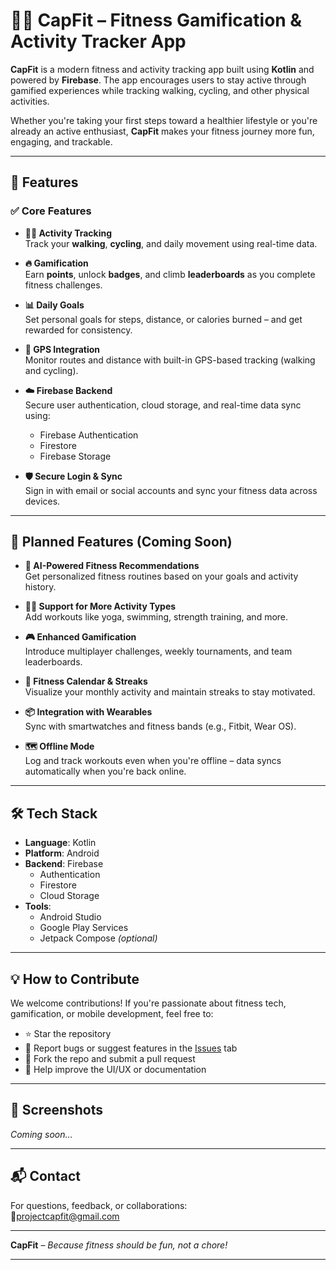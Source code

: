 # 🏋️‍♀️ CapFit – Fitness Gamification & Activity Tracker App

**CapFit** is a modern fitness and activity tracking app built using **Kotlin** and powered by **Firebase**. The app encourages users to stay active through gamified experiences while tracking walking, cycling, and other physical activities.

Whether you're taking your first steps toward a healthier lifestyle or you're already an active enthusiast, **CapFit** makes your fitness journey more fun, engaging, and trackable.

---

## 🚀 Features

### ✅ Core Features

- **🚶‍♀️ Activity Tracking**  
  Track your **walking**, **cycling**, and daily movement using real-time data.

- **🔥 Gamification**  
  Earn **points**, unlock **badges**, and climb **leaderboards** as you complete fitness challenges.

- **📊 Daily Goals**  
  Set personal goals for steps, distance, or calories burned – and get rewarded for consistency.

- **📍 GPS Integration**  
  Monitor routes and distance with built-in GPS-based tracking (walking and cycling).

- **☁️ Firebase Backend**  
  Secure user authentication, cloud storage, and real-time data sync using:
  - Firebase Authentication  
  - Firestore  
  - Firebase Storage

- **🛡️ Secure Login & Sync**  
  Sign in with email or social accounts and sync your fitness data across devices.

---

## 🔮 Planned Features (Coming Soon)

- **🧠 AI-Powered Fitness Recommendations**  
  Get personalized fitness routines based on your goals and activity history.

- **🧘‍♀️ Support for More Activity Types**  
  Add workouts like yoga, swimming, strength training, and more.

- **🎮 Enhanced Gamification**  
  Introduce multiplayer challenges, weekly tournaments, and team leaderboards.

- **📅 Fitness Calendar & Streaks**  
  Visualize your monthly activity and maintain streaks to stay motivated.

- **📦 Integration with Wearables**  
  Sync with smartwatches and fitness bands (e.g., Fitbit, Wear OS).

- **🗺️ Offline Mode**  
  Log and track workouts even when you're offline – data syncs automatically when you're back online.

---

## 🛠️ Tech Stack

- **Language**: Kotlin  
- **Platform**: Android  
- **Backend**: Firebase  
  - Authentication  
  - Firestore  
  - Cloud Storage  
- **Tools**:  
  - Android Studio  
  - Google Play Services  
  - Jetpack Compose *(optional)*

---

## 💡 How to Contribute

We welcome contributions! If you're passionate about fitness tech, gamification, or mobile development, feel free to:

- ⭐ Star the repository  
- 🐛 Report bugs or suggest features in the [Issues](https://github.com/projectcapfit/issue) tab  
- 🍴 Fork the repo and submit a pull request  
- 🎨 Help improve the UI/UX or documentation

---

## 📱 Screenshots

*Coming soon…*

---

## 📬 Contact

For questions, feedback, or collaborations:  
📧projectcapfit@gmail.com

---

**CapFit** – *Because fitness should be fun, not a chore!*

---
